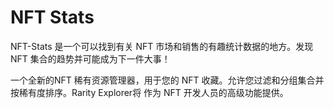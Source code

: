 # 

# NFT Stats

NFT-Stats 是一个可以找到有关 NFT 市场和销售的有趣统计数据的地方。发现 NFT 集合的趋势并可能成为下一件大事！

一个全新的NFT 稀有资源管理器，用于您的 NFT 收藏。允许您过滤和分组集合并按稀有度排序。Rarity Explorer将 作为 NFT 开发人员的高级功能提供。



